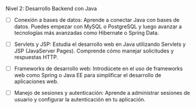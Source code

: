 Nivel 2: Desarrollo Backend con Java

- [ ] Conexión a bases de datos: Aprende a conectar Java con bases de datos. Puedes empezar con MySQL o PostgreSQL y luego avanzar a tecnologías más avanzadas como Hibernate o Spring Data.

- [ ] Servlets y JSP: Estudia el desarrollo web en Java utilizando Servlets y JSP (JavaServer Pages). Comprende cómo manejar solicitudes y respuestas HTTP.

- [ ] Frameworks de desarrollo web: Introdúcete en el uso de frameworks web como Spring o Java EE para simplificar el desarrollo de aplicaciones web.

- [ ] Manejo de sesiones y autenticación: Aprende a administrar sesiones de usuario y configurar la autenticación en tu aplicación.
